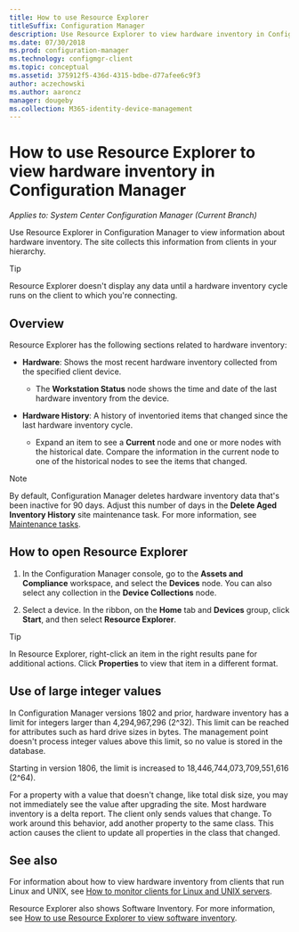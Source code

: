```yaml
---
title: How to use Resource Explorer
titleSuffix: Configuration Manager
description: Use Resource Explorer to view hardware inventory in Configuration Manager.
ms.date: 07/30/2018
ms.prod: configuration-manager
ms.technology: configmgr-client
ms.topic: conceptual
ms.assetid: 375912f5-436d-4315-bdbe-d77afee6c9f3
author: aczechowski
ms.author: aaroncz
manager: dougeby
ms.collection: M365-identity-device-management
---
```


# How to use Resource Explorer to view hardware inventory in Configuration Manager

*Applies to: System Center Configuration Manager (Current Branch)*

Use Resource Explorer in Configuration Manager to view information about hardware inventory. The site collects this information from clients in your hierarchy.  

> [!Tip]  
>  Resource Explorer doesn't display any data until a hardware inventory cycle runs on the client to which you're connecting.  



## Overview

Resource Explorer has the following sections related to hardware inventory:  

- **Hardware**: Shows the most recent hardware inventory collected from the specified client device.  

    - The **Workstation Status** node shows the time and date of the last hardware inventory from the device.  

- **Hardware History**: A history of inventoried items that changed since the last hardware inventory cycle.  

    - Expand an item to see a **Current** node and one or more nodes with the historical date. Compare the information in the current node to one of the historical nodes to see the items that changed.  

> [!NOTE]  
> By default, Configuration Manager deletes hardware inventory data that's been inactive for 90 days. Adjust this number of days in the **Delete Aged Inventory History** site maintenance task. For more information, see [Maintenance tasks](/sccm/core/servers/manage/maintenance-tasks).  



## <a name="bkmk_open"></a> How to open Resource Explorer   

1.  In the Configuration Manager console, go to the **Assets and Compliance** workspace, and select the **Devices** node. You can also select any collection in the **Device Collections** node.  

2.  Select a device. In the ribbon, on the **Home** tab and **Devices** group, click **Start**, and then select **Resource Explorer**.   

> [!Tip]  
> In Resource Explorer, right-click an item in the right results pane for additional actions. Click **Properties** to view that item in a different format.  



## <a name="bkmk_bigint"></a> Use of large integer values
<!--1357880-->
In Configuration Manager versions 1802 and prior, hardware inventory has a limit for integers larger than 4,294,967,296 (2^32). This limit can be reached for attributes such as hard drive sizes in bytes. The management point doesn't process integer values above this limit, so no value is stored in the database. 

Starting in version 1806, the limit is increased to 18,446,744,073,709,551,616 (2^64). 

For a property with a value that doesn't change, like total disk size, you may not immediately see the value after upgrading the site. Most hardware inventory is a delta report. The client only sends values that change. To work around this behavior, add another property to the same class. This action causes the client to update all properties in the class that changed. 



## See also

For information about how to view hardware inventory from clients that run Linux and UNIX, see [How to monitor clients for Linux and UNIX servers](/sccm/core/clients/manage/monitor-clients-for-linux-and-unix-servers).  

Resource Explorer also shows Software Inventory. For more information, see [How to use Resource Explorer to view software inventory](/sccm/core/clients/manage/inventory/use-resource-explorer-to-view-software-inventory).
